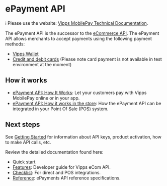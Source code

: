 <!-- START_METADATA
---
title: Introduction to the ePayment API
sidebar_label: Introduction
sidebar_position: 1
hide_table_of_contents: true
description: Use the ePayment API to create various online payment flows.
pagination_next: null
pagination_prev: null
---
END_METADATA -->

# ePayment API

<!-- START_COMMENT -->

ℹ️ Please use the website:
[Vipps MobilePay Technical Documentation](https://vippsas.github.io/vipps-developer-docs/docs/APIs/epayment-api).

<!-- END_COMMENT -->

The ePayment API is the successor to the [eCommerce API](https://vippsas.github.io/vipps-developer-docs/docs/APIs/ecom-api).
The ePayment API allows merchants to accept payments using the following payment methods:

* [Vipps Wallet](how-it-works/vipps-epayment-api-how-it-works-online.md#1-pay-with-vipps)
* [Credit and debit cards](features/free-standing-card-payments.md) (Please note card payment is not available in test environment at the moment)

## How it works

* [ePayment API: How It Works](./how-it-works/vipps-epayment-api-how-it-works-online.md): Let your customers pay with Vipps MobilePay online or in your app.
* [ePayment API: How it works in the store](./how-it-works/vipps-epayment-api-how-it-works-in-store.md): How the ePayment API can be integrated in your Point Of Sale (POS) system.

## Next steps

See
[Getting Started](https://vippsas.github.io/vipps-developer-docs/docs/vipps-developers/vipps-getting-started)
for information about API keys, product activation, how to make API calls, etc.

Review the detailed documentation found here:

* [Quick start](quick-start.md)
* [Features](features/README.md): Developer guide for Vipps eCom API.
* [Checklist](vipps-epayment-api-checklist.md): For direct and POS integrations.
* [Reference](https://vippsas.github.io/vipps-developer-docs/api/epayment): ePayments API reference specifications.
